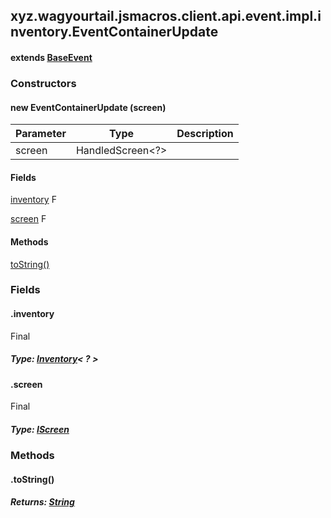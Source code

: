 

xyz.wagyourtail.jsmacros.client.api.event.impl.inventory.EventContainerUpdate
-----------------------------------------------------------------------------

#### extends [BaseEvent](1.9.2/xyz/wagyourtail/jsmacros/core/event/BaseEvent.html)

### Constructors

#### new EventContainerUpdate (screen)

| Parameter | Type | Description |
|---|---|---|
| screen | HandledScreen<?> |  |



#### Fields

[inventory](#inventory)
F


[screen](#screen)
F



#### Methods

[toString()](#toString-)



### Fields

#### .inventory

Final

##### Type: [Inventory](1.9.2/xyz/wagyourtail/jsmacros/client/api/classes/inventory/Inventory.html)< ? >



#### .screen

Final

##### Type: [IScreen](1.9.2/xyz/wagyourtail/jsmacros/client/api/classes/render/IScreen.html)



### Methods

#### .toString()


##### Returns: [String](https://docs.oracle.com/javase/8/docs/api/index.html?java/lang/String.html)





